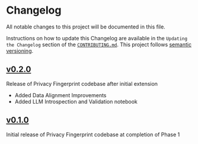 # Changelog

All notable changes to this project will be documented in this file.

Instructions on how to update this Changelog are available in the `Updating the Changelog` section of the [`CONTRIBUTING.md`](./CONTRIBUTING.md).  This project follows [semantic versioning](https://semver.org/spec/v2.0.0.html).

## [v0.2.0](https://github.com/nhsengland/privfp-poc/releases/tag/v0.2.0)

Release of Privacy Fingerprint codebase after initial extension

- Added Data Alignment Improvements
- Added LLM Introspection and Validation notebook

## [v0.1.0](https://github.com/nhsengland/privfp-poc/releases/tag/v0.1.0)

Initial release of Privacy Fingerprint codebase at completion of Phase 1
